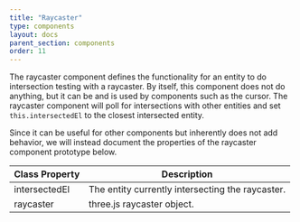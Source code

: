 ```yaml
---
title: "Raycaster"
type: components
layout: docs
parent_section: components
order: 11
---
```


The raycaster component defines the functionality for an entity to do intersection testing with a raycaster. By itself, this component does not do anything, but it can be and is used by components such as the cursor. The raycaster component will poll for intersections with other entities and set `this.intersectedEl` to the closest intersected entity.

Since it can be useful for other components but inherently does not add behavior, we will instead document the properties of the raycaster component prototype below.

| Class Property | Description                                      |
|----------------|--------------------------------------------------|
| intersectedEl  | The entity currently intersecting the raycaster. |
| raycaster      | three.js raycaster object.                       |
